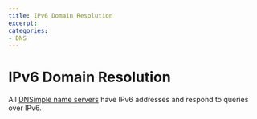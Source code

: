 ```yaml
---
title: IPv6 Domain Resolution
excerpt: 
categories:
- DNS
---
```


# IPv6 Domain Resolution

All [DNSimple name servers](/articles/dnsimple-nameservers) have IPv6 addresses and respond to queries over IPv6.
